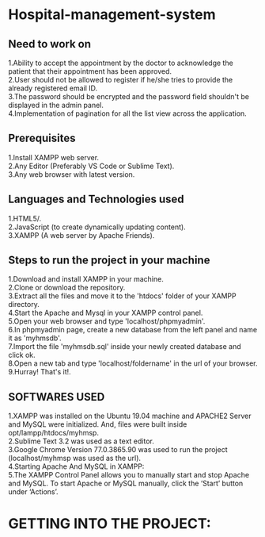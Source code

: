 # Hospital-management-system
## Need to work on
1.Ability to accept the appointment by the doctor to acknowledge the patient that their appointment has been approved. <br>
2.User should not be allowed to register if he/she tries to provide the already registered email ID. <br>
3.The password should be encrypted and the password field shouldn't be displayed in the admin panel.<br>
4.Implementation of pagination for all the list view across the application.<br>

## Prerequisites
1.Install XAMPP web server.<br>
2.Any Editor (Preferably VS Code or Sublime Text).<br>
3.Any web browser with latest version.<br>
## Languages and Technologies used
1.HTML5/.<br>
2.JavaScript (to create dynamically updating content).<br>
3.XAMPP (A web server by Apache Friends).<br>
## Steps to run the project in your machine
1.Download and install XAMPP in your machine.<br>
2.Clone or download the repository.<br>
3.Extract all the files and move it to the 'htdocs' folder of your XAMPP directory.<br>
4.Start the Apache and Mysql in your XAMPP control panel.<br>
5.Open your web browser and type 'localhost/phpmyadmin'.<br>
6.In phpmyadmin page, create a new database from the left panel and name it as 'myhmsdb'.<br>
7.Import the file 'myhmsdb.sql' inside your newly created database and click ok.<br>
8.Open a new tab and type 'localhost/foldername' in the url of your browser.<br>
9.Hurray! That's it!.<br>
## SOFTWARES USED
1.XAMPP was installed on the Ubuntu 19.04 machine and APACHE2 Server and MySQL were initialized. And, files were built inside opt/lampp/htdocs/myhmsp.<br>
2.Sublime Text 3.2 was used as a text editor.<br>
3.Google Chrome Version 77.0.3865.90 was used to run the project (localhost/myhmsp was used as the url).<br>
4.Starting Apache And MySQL in XAMPP:<br>
5.The XAMPP Control Panel allows you to manually start and stop Apache and MySQL. To start Apache or MySQL manually, click the ‘Start’ button under ‘Actions’.<br>

# GETTING INTO THE PROJECT:
